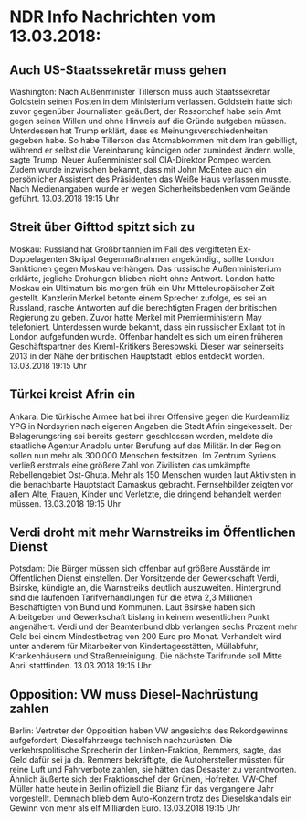 # NDR Info Nachrichten vom 13.03.2018:


## Auch US-Staatssekretär muss gehen
Washington: Nach Außenminister Tillerson muss auch Staatssekretär Goldstein seinen Posten in dem Ministerium verlassen. Goldstein hatte sich zuvor gegenüber Journalisten geäußert, der Ressortchef habe sein Amt gegen seinen Willen und ohne Hinweis auf die Gründe aufgeben müssen. Unterdessen hat Trump erklärt, dass es Meinungsverschiedenheiten gegeben habe. So habe Tillerson das Atomabkommen mit dem Iran gebilligt, während er selbst die Vereinbarung kündigen oder zumindest ändern wolle, sagte Trump. Neuer Außenminister soll CIA-Direktor Pompeo werden. Zudem wurde inzwischen bekannt, dass mit John McEntee auch ein persönlicher Assistent des Präsidenten das Weiße Haus verlassen musste. Nach Medienangaben wurde er wegen Sicherheitsbedenken vom Gelände geführt. 13.03.2018 19:15 Uhr 

## Streit über Gifttod spitzt sich zu
Moskau: Russland hat Großbritannien im Fall des vergifteten Ex-Doppelagenten Skripal Gegenmaßnahmen angekündigt, sollte London Sanktionen gegen Moskau verhängen. Das russische Außenministerium erklärte, jegliche Drohungen blieben nicht ohne Antwort. London hatte Moskau ein Ultimatum bis morgen früh ein Uhr Mitteleuropäischer Zeit gestellt. Kanzlerin Merkel betonte einem Sprecher zufolge, es sei an Russland, rasche Antworten auf die berechtigten Fragen der britischen Regierung zu geben. Zuvor hatte Merkel mit Premierministerin May telefoniert. Unterdessen wurde bekannt, dass ein russischer Exilant tot in London aufgefunden wurde. Offenbar handelt es sich um einen früheren Geschäftspartner des Kreml-Kritikers Beresowski. Dieser war seinerseits 2013 in der Nähe der britischen Hauptstadt leblos entdeckt worden. 13.03.2018 19:15 Uhr 

## Türkei kreist Afrin ein
Ankara: Die türkische Armee hat bei ihrer Offensive gegen die Kurdenmiliz YPG in Nordsyrien nach eigenen Angaben die Stadt Afrin eingekesselt. Der Belagerungsring sei bereits gestern geschlossen worden, meldete die staatliche Agentur Anadolu unter Berufung auf das Militär. In der Region sollen nun mehr als 300.000 Menschen festsitzen. Im Zentrum Syriens verließ erstmals eine größere Zahl von Zivilisten das umkämpfte Rebellengebiet Ost-Ghuta. Mehr als 150 Menschen wurden laut Aktivisten in die benachbarte Hauptstadt Damaskus gebracht. Fernsehbilder zeigten vor allem Alte, Frauen, Kinder und Verletzte, die dringend behandelt werden müssen. 13.03.2018 19:15 Uhr 

## Verdi droht mit mehr Warnstreiks im Öffentlichen Dienst
Potsdam: Die Bürger müssen sich offenbar auf größere Ausstände im Öffentlichen Dienst einstellen. Der Vorsitzende der Gewerkschaft Verdi, Bsirske, kündigte an, die Warnstreiks deutlich auszuweiten. Hintergrund sind die laufenden Tarifverhandlungen für die etwa 2,3 Millionen Beschäftigten von Bund und Kommunen. Laut Bsirske haben sich Arbeitgeber und Gewerkschaft bislang in keinem wesentlichen Punkt angenähert. Verdi und der Beamtenbund dbb verlangen sechs Prozent mehr Geld bei einem Mindestbetrag von 200 Euro pro Monat. Verhandelt wird unter anderem für Mitarbeiter von Kindertagesstätten, Müllabfuhr, Krankenhäusern und Straßenreinigung. Die nächste Tarifrunde soll Mitte April stattfinden. 13.03.2018 19:15 Uhr 

## Opposition: VW muss Diesel-Nachrüstung zahlen
Berlin:	Vertreter der Opposition haben VW angesichts des Rekordgewinns aufgefordert, Dieselfahrzeuge technisch nachzurüsten. Die verkehrspolitische Sprecherin der Linken-Fraktion, Remmers, sagte, das Geld dafür sei ja da. Remmers bekräftigte, die Autohersteller müssten für reine Luft und Fahrverbote zahlen, sie hätten das Desaster zu verantworten. Ähnlich äußerte sich der Fraktionschef der Grünen, Hofreiter. VW-Chef Müller hatte heute in Berlin offiziell die Bilanz für das vergangene Jahr vorgestellt. Demnach blieb dem Auto-Konzern trotz des Dieselskandals ein Gewinn von mehr als elf Milliarden Euro. 13.03.2018 19:15 Uhr 
